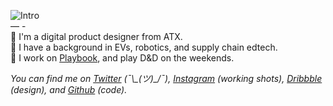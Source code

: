 ![Intro](https://i.imgur.com/3if1yE9.png)
<br />
— -  
👋 I'm a digital product designer from ATX.<br />
🚗 I have a background in EVs, robotics, and supply chain edtech.<br />
🎲 I work on [Playbook](https://alexpriceco/playbook), and play D&D on the weekends.

_You can find me on [Twitter](https://twitter.com/alexpriceco) (¯\\\_(ツ)\_/¯), [Instagram](https://instagram.com/alexpriceco) (working shots), [Dribbble](https://dribbble.com/alexpriceco) (design), and [Github](https://github.com/alexpriceco) (code)._
